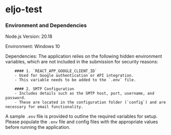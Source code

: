 # eljo-test

### Environment and Dependencies

Node.js Version: 20.18

Environment: Windows 10

Dependencies: The application relies on the following hidden environment variables, which are not included in the submission for security reasons:

        #### 1. `REACT_APP_GOOGLE_CLIENT_ID`
        - Used for Google authentication or API integration.
        - This variable needs to be added to the `.env` file.

        #### 2. SMTP Configuration
        - Includes details such as the SMTP host, port, username, and password.
        - These are located in the configuration folder (`config`) and are necessary for email functionality.

A sample `.env` file is provided to outline the required variables for setup. Please populate the `.env` file and config files with the appropriate values before running the application.

